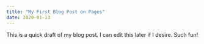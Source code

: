 ```yaml
---
title: "My First Blog Post on Pages"
date: 2020-01-13
---
```


This is a quick draft of my blog post.  I can edit this later if I desire.  Such fun!
